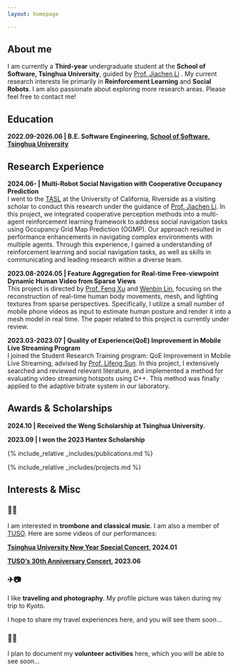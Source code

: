 ```yaml
---
layout: homepage

---
```


## About me

I am currently a **Third-year** undergraduate student at the **School of Software, Tsinghua University**, guided by [Prof. Jiachen Li](https://jiachenli94.github.io/) . My current research interests lie primarily in **Reinforcement Learning** and **Social Robots**. I am also passionate about exploring more research areas.
Please feel free to contact me!

## Education
**2022.09-2026.06 \|   B.E. Software Engineering, [School of Software, Tsinghua University](https://www.thss.tsinghua.edu.cn/en/)**

## Research Experience

**2024.06- | Multi-Robot Social Navigation with Cooperative Occupancy Prediction**  
I went to the [TASL](http://tasl.ucr.edu/) at the University of California, Riverside as a visiting scholar to conduct this research under the guidance of [Prof. Jiachen Li](https://jiachenli94.github.io/). In this project, we integrated cooperative perception methods into a multi-agent reinforcement learning framework to address social navigation tasks using Occupancy Grid Map Prediction (OGMP). Our approach resulted in performance enhancements in navigating complex environments with multiple agents. Through this experience, I gained a understanding of reinforcement learning and social navigation tasks, as well as skills in communicating and leading research within a diverse team.



**2023.08-2024.05 | Feature Aggregation for Real-time Free-viewpoint Dynamic Human Video from Sparse Views**  
This project is directed by [Prof. Feng Xu](http://xufeng.site/) and [Wenbin Lin](https://wenbin-lin.github.io/), focusing on the reconstruction of real-time human body movements, mesh, and lighting textures from sparse perspectives. Specifically, I utilize a small number of mobile phone videos as input to estimate human posture and render it into a mesh model in real time. The paper related to this project is currently under review.

**2023.03-2023.07 | Quality of Experience(QoE) Improvement in Mobile Live Streaming Program**  
I joined the Student Research Training program: QoE Improvement in Mobile Live Streaming, advised by [Prof. Lifeng Sun](https://www.cs.tsinghua.edu.cn/csen/info/1180/4034.htm). In this project, I extensively searched and reviewed relevant literature, and implemented a method for evaluating video streaming hotspots using C++. This method was finally applied to the adaptive bitrate system in our laboratory.

## Awards & Scholarships
**2024.10 \|   Received the Weng Scholarship at Tsinghua University.**


**2023.09 \|  I won the 2023 Hantex Scholarship**

{% include_relative _includes/publications.md %}

{% include_relative _includes/projects.md %}






## Interests & Misc

<!--{% include_relative _includes/services.md %}-->

### 🎺🎵

 I am interested in **trombone and classical music**. I am also a member of [TUSO](https://space.bilibili.com/111538153). Here are some videos of our performances:

**[Tsinghua University New Year Special Concert](https://space.bilibili.com/111538153/channel/collectiondetail?sid=2126511), 2024.01** 

**[TUSO’s 30th Anniversary Concert](https://space.bilibili.com/111538153/channel/collectiondetail?sid=1468813), 2023.06**

### ✈📷

I like **traveling and photography**. My profile picture was taken during my trip to Kyoto. 

I hope to share my travel experiences here, and you will see them soon...

### 🤝🌻

I plan to document my **volunteer activities** here, which you will be able to see soon...




